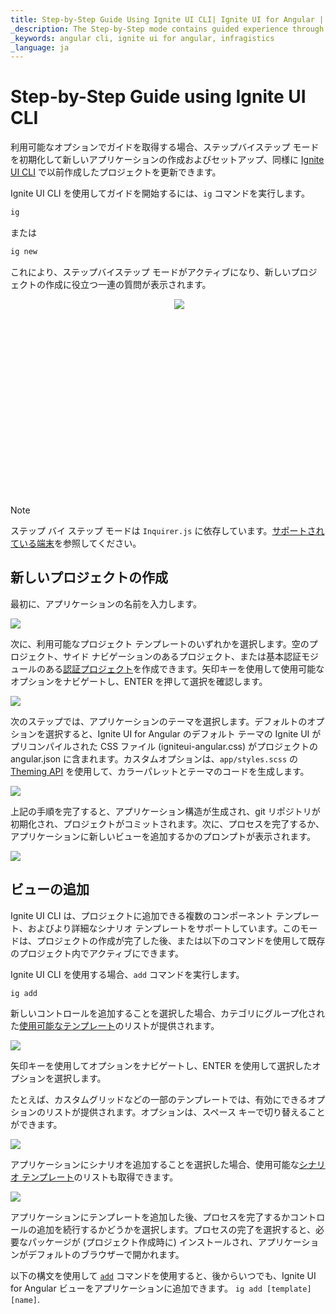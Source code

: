 ```yaml
---
title: Step-by-Step Guide Using Ignite UI CLI| Ignite UI for Angular | インフラジスティックス
_description: The Step-by-Step mode contains guided experience through the Ignite UI CLI options.
_keywords: angular cli, ignite ui for angular, infragistics
_language: ja
---
```


# Step-by-Step Guide using Ignite UI CLI
利用可能なオプションでガイドを取得する場合、ステップバイステップ モードを初期化して新しいアプリケーションの作成およびセットアップ、同様に [Ignite UI CLI](getting-started-with-cli.md) で以前作成したプロジェクトを更新できます。

Ignite UI CLI を使用してガイドを開始するには、`ig` コマンドを実行します。

```bash
ig
```
または
```bash
ig new
```

これにより、ステップバイステップ モードがアクティブになり、新しいプロジェクトの作成に役立つ一連の質問が表示されます。

<div style="display:inline-block;">
    <a style="background: url(../../../images/general/buildCLIapp.gif); display:flex; justify-content:center; min-width:540px; min-height:315px;"
       href="https://youtu.be/QK_NsdtdA70" target="_blank">
        <img src="../../../images/general/play.svg" style="vertical-align: middle;" />
    </a>
</div>

> [!Note] 
> ステップ バイ ステップ モードは `Inquirer.js` に依存しています。[サポートされている端末](https://github.com/SBoudrias/Inquirer.js#support-os-terminals)を参照してください。



## 新しいプロジェクトの作成

最初に、アプリケーションの名前を入力します。

![](../../../images/general/ig-step-by-step-new-project-name.png)

次に、利用可能なプロジェクト テンプレートのいずれかを選択します。空のプロジェクト、サイド ナビゲーションのあるプロジェクト、または基本認証モジュールのある[認証プロジェクト](auth-template.md)を作成できます。矢印キーを使用して使用可能なオプションをナビゲートし、ENTER を押して選択を確認します。

![](../../../images/general/ig-step-by-step-new-project-template.png)

次のステップでは、アプリケーションのテーマを選択します。デフォルトのオプションを選択すると、Ignite UI for Angular のデフォルト テーマの Ignite UI がプリコンパイルされた CSS ファイル (igniteui-angular.css) がプロジェクトの angular.json に含まれます。カスタムオプションは、`app/styles.scss` の [Theming API](../../themes.md) を使用して、カラーパレットとテーマのコードを生成します。

![](../../../images/general/ig-step-by-step-new-project-theme.png)

上記の手順を完了すると、アプリケーション構造が生成され、git リポジトリが初期化され、プロジェクトがコミットされます。次に、プロセスを完了するか、アプリケーションに新しいビューを追加するかのプロンプトが表示されます。

![](../../../images/general/ig-step-by-step-new-project-action.png)

## ビューの追加

Ignite UI CLI は、プロジェクトに追加できる複数のコンポーネント テンプレート、およびより詳細なシナリオ テンプレートをサポートしています。このモードは、プロジェクトの作成が完了した後、または以下のコマンドを使用して既存のプロジェクト内でアクティブにできます。

Ignite UI CLI を使用する場合、`add` コマンドを実行します。
```bash	
ig add
```
新しいコントロールを追加することを選択した場合、カテゴリにグループ化された[使用可能なテンプレート](component-templates.md#component-templates)のリストが提供されます。

![](../../../images/general/ig-step-by-step-template-group.png)

矢印キーを使用してオプションをナビゲートし、ENTER を使用して選択したオプションを選択します。

たとえば、カスタムグリッドなどの一部のテンプレートでは、有効にできるオプションのリストが提供されます。オプションは、スペース キーで切り替えることができます。

![](../../../images/general/ig-step-by-step-component-features.png)

アプリケーションにシナリオを追加することを選択した場合、使用可能な[シナリオ テンプレート](component-templates.md#scenario-templates)のリストも取得できます。

<img class="responsive-img"  src="../../../images/general/ig-step-by-step-scenario-templates.png" />

アプリケーションにテンプレートを追加した後、プロセスを完了するかコントロールの追加を続行するかどうかを選択します。プロセスの完了を選択すると、必要なパッケージが (プロジェクト作成時に) インストールされ、アプリケーションがデフォルトのブラウザーで開かれます。

以下の構文を使用して [`add`](getting-started-with-cli.md#add-template) コマンドを使用すると、後からいつでも、Ignite UI for Angular ビューをアプリケーションに追加できます。
`ig add [template] [name]`.
